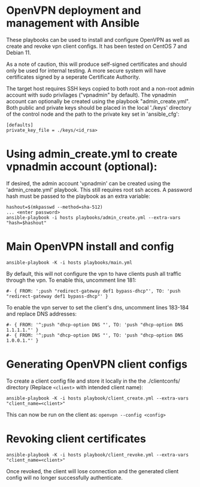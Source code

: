 # OpenVPN deployment and management with Ansible
These playbooks can be used to install and configure OpenVPN as well as create and revoke vpn client configs. It has been tested on CentOS 7 and Debian 11.  

As a note of caution, this will produce self-signed certificates and should only be used for internal testing. 
A more secure system will have certificates signed by a seperate Certificate Authority.

The target host requires SSH keys copied to both root and a non-root admin account with sudo privilages ("vpnadmin" by default). 
The vpnadmin account can optionally be created using the playbook "admin_create.yml".
Both public and private keys should be placed in the local './keys' directory of the control node and the path to the private key set in 'ansible_cfg':


``` 
[defaults]
private_key_file = ./keys/<id_rsa>
```

# Using admin_create.yml to create vpnadmin account (optional):
If desired, the admin account 'vpnadmin' can be created using the 'admin_create.yml' playbook. This still requires root ssh acces.
A password hash must be passed to the playbook as an extra variable:

```
hashout=$(mkpasswd --method=sha-512)
... <enter password>
ansible-playbook -i hosts playbooks/admin_create.yml --extra-vars "hash=$hashout"
```


# Main OpenVPN install and config
```ansible-playbook -K -i hosts playbooks/main.yml```

By default, this will not configure the vpn to have clients push all traffic through the vpn. 
To enable this, uncomment line 181: 

```
#- { FROM: ';push "redirect-gateway def1 bypass-dhcp"', TO: 'push "redirect-gateway def1 bypass-dhcp"' }
```

To enable the vpn server to set the client's dns, uncomment lines 183-184 and replace DNS addresses:

```
#- { FROM: '^;push "dhcp-option DNS "', TO: 'push "dhcp-option DNS 1.1.1.1."' }
#- { FROM: '^;push "dhcp-option DNS "', TO: 'push "dhcp-option DNS 1.0.0.1."' }
```
 


# Generating OpenVPN client configs
To create a client config file and store it locally in the the ./clientconfs/ directory
(Replace ```<client>``` with intended client name):

```ansible-playbook -K -i hosts playbook/client_create.yml --extra-vars "client_name=<client>"```

 
This can now be run on the client as:
 ```openvpn --config <config>```

# Revoking client certificates
```ansible-playbook -K -i hosts playbook/client_revoke.yml --extra-vars "client_name=<client>"```

Once revoked, the client will lose connection and the generated client config will no longer successfully authenticate.
